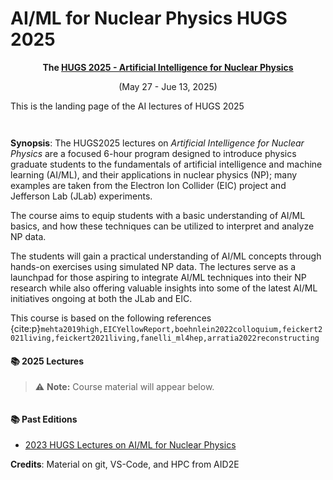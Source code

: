 # AI/ML for Nuclear Physics HUGS 2025

<center>

<b> The </b> <b>[HUGS 2025 - Artificial Intelligence for Nuclear Physics](https://www.jlab.org/conference/hugs2025)</b> 


(May 27 - Jue 13, 2025)

</center>

This is the landing page of the AI lectures of HUGS 2025

```{figure} images/logo_2025.pdf
 
```




**Synopsis**: The HUGS2025 lectures on *Artificial Intelligence for Nuclear Physics* are a focused 6-hour program designed to introduce physics graduate students to the fundamentals of artificial intelligence and machine learning (AI/ML), and their applications in nuclear physics (NP); many examples are taken from the Electron Ion Collider (EIC) project and Jefferson Lab (JLab) experiments.

The course aims to equip students with a basic understanding of AI/ML basics, and how these techniques can be utilized to interpret and analyze NP data. 

The students will gain a practical understanding of AI/ML concepts through hands-on exercises using simulated NP data. The lectures serve as a launchpad for those aspiring to integrate AI/ML techniques into their NP research while also offering valuable insights into some of the latest AI/ML initiatives ongoing at both the JLab and EIC.



This course is based on the following references {cite:p}`mehta2019high,EICYellowReport,boehnlein2022colloquium,feickert2021living,feickert2021living,fanelli_ml4hep,arratia2022reconstructing`


#### 📚 2025 Lectures

> ⚠️ **Note:** Course material will appear below.



```{tableofcontents}
```

#### 📚 Past Editions

- [2023 HUGS Lectures on AI/ML for Nuclear Physics](https://cfteach.github.io/HUGS23)


**Credits**: Material on git, VS-Code, and HPC from AID2E 